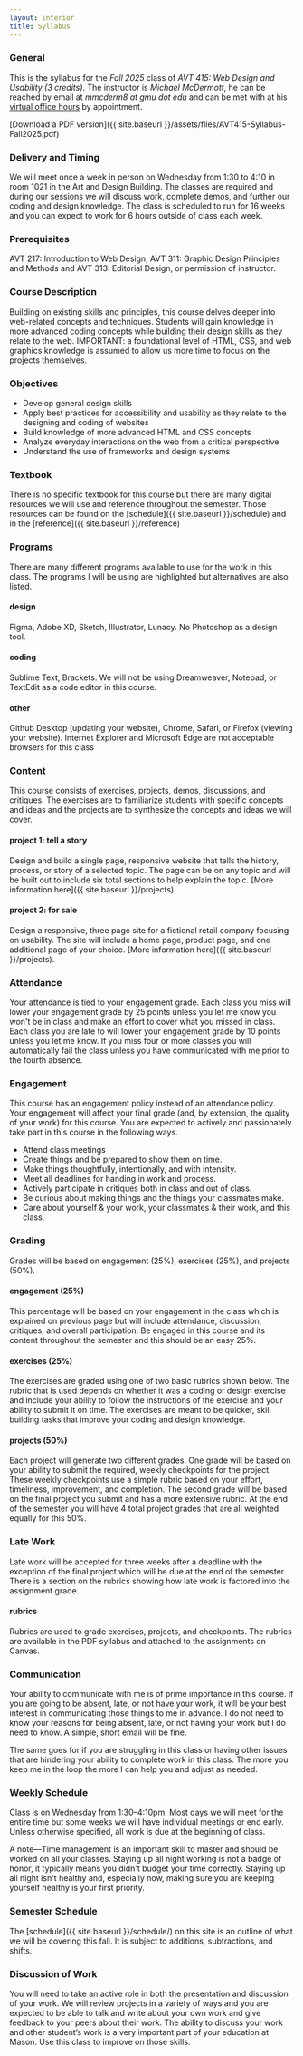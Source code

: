 ```yaml
---
layout: interior
title: Syllabus
---
```

### General
This is the syllabus for the _Fall 2025_ class of _AVT 415: Web Design and Usability (3 credits)_. The instructor is _Michael McDermott_, he can be reached by email at _mmcderm8 at gmu dot edu_ and can be met with at his [virtual office hours](https://calendly.com/michaelmcdermott) by appointment.

[Download a PDF version]({{ site.baseurl }}/assets/files/AVT415-Syllabus-Fall2025.pdf)

### Delivery and Timing
We will meet once a week in person on Wednesday from 1:30 to 4:10 in room 1021 in the Art and Design Building. The classes are required and during our sessions we will discuss work, complete demos, and further our coding and design knowledge. The class is scheduled to run for 16 weeks and you can expect to work for 6 hours outside of class each week.

### Prerequisites
AVT 217: Introduction to Web Design, AVT 311: Graphic Design Principles and Methods and AVT 313: Editorial Design, or permission of instructor.

### Course Description
Building on existing skills and principles, this course delves deeper into web-related concepts and techniques. Students will gain knowledge in more advanced coding concepts while building their design skills as they relate to the web. IMPORTANT: a foundational level of HTML, CSS, and web graphics knowledge is assumed to allow us more time to focus on the projects themselves.

### Objectives
* Develop general design skills
* Apply best practices for accessibility and usability as they relate to the designing and coding of websites
* Build knowledge of more advanced HTML and CSS concepts
* Analyze everyday interactions on the web from a critical perspective
* Understand the use of frameworks and design systems

### Textbook
There is no specific textbook for this course but there are many digital resources we will use and reference throughout the semester. Those resources can be found on the [schedule]({{ site.baseurl }}/schedule) and in the [reference]({{ site.baseurl }}/reference)

### Programs
There are many different programs available to use for the work in this class. The programs I will be using are highlighted but alternatives are also listed.

#### design
<span class="command">Figma</span>, Adobe XD, Sketch, Illustrator, Lunacy. No Photoshop as a design tool.

#### coding
<span class="command">Sublime Text</span>, Brackets. We will not be using Dreamweaver, Notepad, or TextEdit as a code editor in this course.

#### other
<span class="command">Github Desktop</span> (updating your website), <span class="command">Chrome</span>, Safari, or Firefox (viewing your website). Internet Explorer and Microsoft Edge are not acceptable browsers for this class

### Content
This course consists of exercises, projects, demos, discussions, and critiques. The exercises are to familiarize students with specific concepts and ideas and the projects are to synthesize the concepts and ideas we will cover.

#### project 1: tell a story
 Design and build a single page, responsive website that tells the history, process, or story of a selected topic. The page can be on any topic and will be built out to include six total sections to help explain the topic. [More information here]({{ site.baseurl }}/projects).

#### project 2: for sale
Design a responsive, three page site for a fictional retail company focusing on usability. The site will include a home page, product page, and one additional page of your choice. [More information here]({{ site.baseurl }}/projects).

### Attendance
Your attendance is tied to your engagement grade. Each class you miss will lower your engagement grade by 25 points unless you let me know you won't be in class and make an effort to cover what you missed in class. Each class you are late to will lower your engagement grade by 10 points unless you let me know. If you miss four or more classes you will automatically fail the class unless you have communicated with me prior to the fourth absence.

### Engagement
This course has an engagement policy instead of an attendance policy. Your engagement will affect your final grade (and, by extension, the quality of your work) for this course. You are expected to actively and passionately take part in this course in the following ways.

* Attend class meetings
* Create things and be prepared to show them on time.
* Make things thoughtfully, intentionally, and with intensity.
* Meet all deadlines for handing in work and process.
* Actively participate in critiques both in class and out of class.
* Be curious about making things and the things your classmates make.
* Care about yourself & your work, your classmates & their work, and this class.

### Grading
Grades will be based on engagement (25%), exercises (25%), and projects (50%).

#### engagement (25%)
This percentage will be based on your engagement in the class which is explained on previous page but will include attendance, discussion, critiques, and overall participation. Be engaged in this course and its content throughout the semester and this should be an easy 25%.

#### exercises (25%)
The exercises are graded using one of two basic rubrics shown below. The rubric that is used depends on whether it was a coding or design exercise and include your ability to follow the instructions of the exercise and your ability to submit it on time. The exercises are meant to be quicker, skill building tasks that improve your coding and design knowledge.

#### projects  (50%)
Each project will generate two different grades. One grade will be based on your ability to submit the required, weekly checkpoints for the project. These weekly checkpoints use a simple rubric based on your effort, timeliness, improvement, and completion. The second grade will be based on the final project you submit and has a more extensive rubric. At the end of the semester you will have 4 total project grades that are all weighted equally for this 50%.

### Late Work
Late work will be accepted for three weeks after a deadline with the exception of the final project which will be due at the end of the semester. There is a section on the rubrics showing how late work is factored into the assignment grade. 

#### rubrics
Rubrics are used to grade exercises, projects, and checkpoints. The rubrics are available in the PDF syllabus and attached to the assignments on Canvas.

### Communication
Your ability to communicate with me is of prime importance in this course. If you are going to be absent, late, or not have your work, it will be your best interest in communicating those things to me in advance. I do not need to know your reasons for being absent, late, or not having your work but I do need to know. A simple, short email will be fine.

The same goes for if you are struggling in this class or having other issues that are hindering your ability to complete work in this class. The more you keep me in the loop the more I can help you and adjust as needed.

### Weekly Schedule
Class is on Wednesday from 1:30–4:10pm. Most days we will meet for the entire time but some weeks we will have individual meetings or end early. Unless otherwise specified, all work is due at the beginning of class.

A note&mdash;Time management is an important skill to master and should be worked on all your classes. Staying up all night working is not a badge of honor, it typically means you didn't budget your time correctly. Staying up all night isn't healthy and, especially now, making sure you are keeping yourself healthy is your first priority.

### Semester Schedule
The [schedule]({{ site.baseurl }}/schedule/) on this site is an outline of what we will be covering this fall. It is subject to additions, subtractions, and shifts.

### Discussion of Work
You will need to take an active role in both the presentation and discussion of your work. We will review projects in a variety of ways and you are expected to be able to talk and write about your own work and give feedback to your peers about their work. The ability to discuss your work and other student’s work is a very important part of your education at Mason. Use this class to improve on those skills.